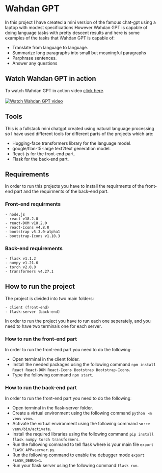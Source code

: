 # Wahdan GPT

In this project I have created a mini version of the famous chat-gpt using a laptop with modest specifications However Wahdan GPT is capable of doing language tasks with pretty descent results and here is some examples of the tasks that Wahdan GPT is capable of:

- Translate from language to language.
- Summarize long paragraphs into small but meaningful paragraphs
- Parphrase sentences.
- Answer any questions

## Watch Wahdan GPT in action

To watch Wahdan GPT in action video [click here](https://www.youtube.com/watch?v=V9aneMw2nrc).<br><br>
[![Watch Wahdan GPT video](https://img.youtube.com/vi/V9aneMw2nrc/0.jpg)](https://www.youtube.com/watch?v=V9aneMw2nrc)

## Tools

This is a fullstack mini chatgpt created using natural language processing so I have used different tools for different parts of the projects which are:

- Hugging-face transformers library for the language model.
- google/flan-t5-large text2text generation model.
- React-js for the front-end part.
- Flask for the back-end part.

## Requirements

In order to run this projects you have to install the requirments of the front-end part and the requirments of the back-end part.

### Front-end requirments

```
- node.js
- react v18.2.0
- react-DOM v18.2.0
- react-Icons v4.8.0
- bootstrap v5.3.0-alpha1
- bootstrap-Icons v1.10.3
```

### Back-end requirements

```
- flask v1.1.2
- numpy v1.21.6
- torch v2.0.0
- transformers v4.27.1
```

## How to run the project

The project is divided into two main folders:

```
- client (front-end)
- flask-server (back-end)
```

In order to run the project you have to run each one seperately, and you need to have two terminals one for each server.

### How to run the front-end part

In order to run the front-end part you need to do the following:

- Open terminal in the client folder.
- Install the needed packages using the following command `npm install React React-DOM React-Icons Bootstrap Bootstrap-Icons`.
- Type the following command `npm start`.

### How to run the back-end part

In order to run the front-end part you need to do the following:

- Open terminal in the flask-server folder.
- Create a virtual environment using the following command `python -m venv venv`.
- Activate the virtual environment using the following command `sorce venv/bin/activate`.
- Install the required libraries using the following command `pip install flask numpy torch transformers`.
- Run the following command to tell flask where is your main file `export FLASK_APP=server.py`.
- Run the following command to enable the debugger mode `export FLASK_DEBUG=1`.
- Run your flask server using the following command `flask run`.
